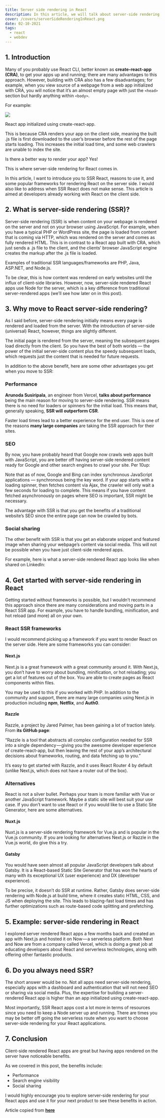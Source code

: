 ```yaml
---
title: Server side rendering in React
description: In this article, we will talk about server-side rendering in React, and the benefits versus traditional client-side rendering.
cover: /covers/serverSideRenderingInReact.png
date: 02-10-2021
tags:
  - react
  - webdev
---
```


## 1. Introduction

Many of you probably use React CLI, better known as **create-react-app (CRA)**, to get your apps up and running; there are many advantages to this approach. However, building with CRA also has a few disadvantages; for example, when you view source of a webpage from a web app initialized with CRA, you will notice that it’s an almost empty page with just the <span class="md-html">```<head>```</span> section but hardly anything within <span class="md-html">```<body>```</span>.

For example:

<img class="md-image" src="/articles/serverSideRenderingInReact/createReactApp.png">

<span class="md-detail font-bold">React app initialized using create-react-app.</span>

This is because CRA renders your app on the client side, meaning the built .js file is first downloaded to the user’s browser before the rest of the page starts loading. This increases the initial load time, and some web crawlers are unable to index the site.

Is there a better way to render your app? Yes!

This is where server-side rendering for React comes in.

In this article, I want to introduce you to SSR React, reasons to use it, and some popular frameworks for rendering React on the server side. I would also like to address when SSR React does not make sense. This article is aimed at developers already working with React on the client side.

## 2. What is server-side rendering (SSR)?

Server-side rendering (SSR) is when content on your webpage is rendered on the server and not on your browser using JavaScript. For example, when you have a typical PHP or WordPress site, the page is loaded from content that is coming via HTTP, which was rendered on the server and comes as fully rendered HTML. This is in contrast to a React app built with CRA, which just sends a .js file to the client, and the clients’ browser JavaScript engine creates the markup after the .js file is loaded.

Examples of traditional SSR languages/frameworks are PHP, Java, ASP.NET, and Node.js.

To be clear, this is how content was rendered on early websites until the influx of client-side libraries. However, now, server-side rendered React apps use Node for the server, which is a key difference from traditional server-rendered apps (we’ll see how later on in this post).

## 3. Why move to React server-side rendering?

As I said before, server-side rendering initially means every page is rendered and loaded from the server. With the introduction of server-side (universal) React, however, things are slightly different.

The initial page is rendered from the server, meaning the subsequent pages load directly from the client. So you have the best of both worlds — the power of the initial server-side content plus the speedy subsequent loads, which requests just the content that is needed for future requests.

In addition to the above benefit, here are some other advantages you get when you move to SSR:

###  Performance

**Arunoda Susiripala**, an engineer from Vercel, **talks about performance** being the main reason for moving to server-side rendering. SSR means there is no need for loaders or spinners for the initial load. This means that, generally speaking, **SSR will outperform CSR**.

Faster load times lead to a better experience for the end user. This is one of the reasons **many large companies** are taking the SSR approach for their sites.

### SEO

By now, you have probably heard that Google now crawls web apps built with JavaScript, you are better off having server-side rendered content ready for Google and other search engines to crawl your site. Per 10up:

<span class="d-detail ">Note that as of now, Google and Bing can index synchronous JavaScript applications — synchronous being the key word. If your app starts with a loading spinner, then fetches content via Ajax, the crawler will only wait a few seconds for loading to complete. This means if you have content fetched asynchronously on pages where SEO is important, SSR might be necessary.</span>

The advantage with SSR is that you get the benefits of a traditional website’s SEO since the entire page can now be crawled by bots.

### Social sharing

The other benefit with SSR is that you get an elaborate snippet and featured image when sharing your webpage’s content via social media. This will not be possible when you have just client-side rendered apps.

For example, here is what a server-side rendered React app looks like when shared on LinkedIn:

## 4. Get started with server-side rendering in React

Getting started without frameworks is possible, but I wouldn’t recommend this approach since there are many considerations and moving parts in a React SSR app. For example, you have to handle bundling, minification, and hot reload (and more) all on your own.

### React SSR frameworks

I would recommend picking up a framework if you want to render React on the server side. Here are some frameworks you can consider:

#### Next.js

Next.js is a great framework with a great community around it. With Next.js, you don’t have to worry about bundling, minification, or hot reloading; you get a lot of features out of the box. You are able to create pages as React components within files.

You may be used to this if you worked with PHP. In addition to the community and support, there are many large companies using Next.js in production including **npm**, **Netflix**, and **Auth0**.

#### Razzle

Razzle, a project by Jared Palmer, has been gaining a lot of traction lately. From **its GitHub page**:

<span class="md-detail">“Razzle is a tool that abstracts all complex configuration needed for SSR into a single dependency — giving you the awesome developer experience of create-react-app, but then leaving the rest of your app’s architectural decisions about frameworks, routing, and data fetching up to you.”</span>

It’s easy to get started with Razzle, and it uses React Router 4 by default (unlike Next.js, which does not have a router out of the box).

### Alternatives

React is not a silver bullet. Perhaps your team is more familiar with Vue or another JavaScript framework. Maybe a static site will best suit your use case. If you don’t want to use React or if you would like to use a Static Site Generator, here are some alternatives.

#### Nuxt.js

Nuxt.js is a server-side rendering framework for Vue.js and is popular in the Vue.js community. If you are looking for alternatives Next.js or Razzle in the Vue.js world, do give this a try.

#### Gatsby

You would have seen almost all popular JavaScript developers talk about Gatsby. It is a React-based Static Site Generator that has won the hearts of many with its exceptional UX (user experience) and DX (developer experience).

To be precise, it doesn’t do SSR at runtime. Rather, Gatsby does server-side rendering with Node.js at build time, where it creates static HTML, CSS, and JS when deploying the site. This leads to blazing-fast load times and has further optimizations such as route-based code splitting and prefetching.

## 5. Example: server-side rendering in React

I explored server rendered React apps a few months back and created an app with Next.js and hosted it on Now — a serverless platform. Both Next and Now are from a company called Vercel, which is doing a great job at educating developers about React and serverless technologies, along with offering other fantastic products.

## 6. Do you always need SSR?

The short answer would be no. Not all apps need server-side rendering, especially apps with a dashboard and authentication that will not need SEO or sharing via social media. Plus, the expertise for building a server-rendered React app is higher than an app initialized using create-react-app.

Most importantly, SSR React apps cost a lot more in terms of resources since you need to keep a Node server up and running. There are times you may be better off going the serverless route when you want to choose server-side rendering for your React applications.

## 7. Conclusion
Client-side rendered React apps are great but having apps rendered on the server have noticeable benefits.

As we covered in this post, the benefits include:
- Performance
- Search engine visibility
- Social sharing

I would highly encourage you to explore server-side rendering for your React apps and use it for your next product to see these benefits in action.

Article copied from **[here](https://blog.logrocket.com/why-you-should-render-react-on-the-server-side-a50507163b79/)**